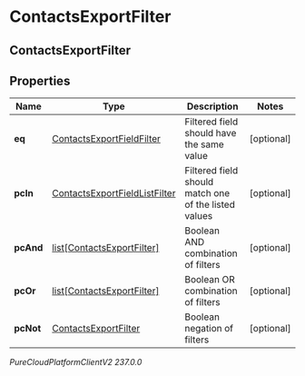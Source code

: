 # ContactsExportFilter

## ContactsExportFilter

## Properties

|Name | Type | Description | Notes|
|------------ | ------------- | ------------- | -------------|
| **eq** | [ContactsExportFieldFilter](ContactsExportFieldFilter) | Filtered field should have the same value | [optional] |
| **pcIn** | [ContactsExportFieldListFilter](ContactsExportFieldListFilter) | Filtered field should match one of the listed values | [optional] |
| **pcAnd** | [list[ContactsExportFilter]](ContactsExportFilter) | Boolean AND combination of filters | [optional] |
| **pcOr** | [list[ContactsExportFilter]](ContactsExportFilter) | Boolean OR combination of filters | [optional] |
| **pcNot** | [ContactsExportFilter](ContactsExportFilter) | Boolean negation of filters | [optional] |



_PureCloudPlatformClientV2 237.0.0_
